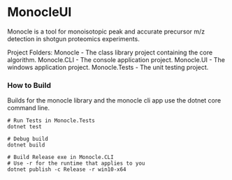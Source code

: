 # MonocleUI

Monocle is a tool for monoisotopic peak and accurate precursor m/z detection in shotgun proteomics experiments.

Project Folders:
Monocle - The class library project containing the core algorithm.
Monocle.CLI - The console application project.
Monocle.UI - The windows application project.
Monocle.Tests - The unit testing project.

### How to Build
Builds for the monocle library and the monocle cli app use the dotnet core command line.

    # Run Tests in Monocle.Tests
	dotnet test
	
    # Debug build
    dotnet build
	
	# Build Release exe in Monocle.CLI
	# Use -r for the runtime that applies to you
	dotnet publish -c Release -r win10-x64


